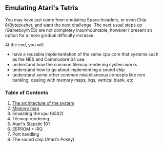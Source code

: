 ## Emulating Atari's Tetris

You may have just come from emulating Space Invaders, or even Chip 8/Bytepusher, and want the next challenge. The next usual steps up (Gameboy/NES) are not completey insurmountable, however I present an option for a more gradual difficulty increase.

At the end, you will
- have a reusable implementation of the same cpu core that systems such as the NES and Commodore 64 use
- understand how the common tilemap rendering system works
- understand how to go about implementing a sound chip
- understand some other common miscellaneous concepts like rom banking, dealing with memory maps, irqs, vertical blank, etc

### Table of Contents

1. [The architecture of the system](architecture.md)
2. [Memory map](memorymap.md)
3. Emulating the cpu (6502)
4. Tilemap rendering
5. Atari's Slapstic 101
6. EEPROM + IRQ
7. Port handling
8. The sound chip (Atari's Pokey)
